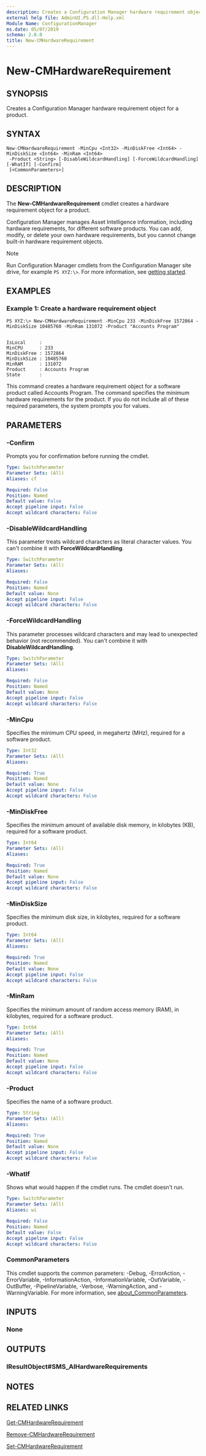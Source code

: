```yaml
---
description: Creates a Configuration Manager hardware requirement object for a product.
external help file: AdminUI.PS.dll-Help.xml
Module Name: ConfigurationManager
ms.date: 05/07/2019
schema: 2.0.0
title: New-CMHardwareRequirement
---
```


# New-CMHardwareRequirement

## SYNOPSIS
Creates a Configuration Manager hardware requirement object for a product.

## SYNTAX

```
New-CMHardwareRequirement -MinCpu <Int32> -MinDiskFree <Int64> -MinDiskSize <Int64> -MinRam <Int64>
 -Product <String> [-DisableWildcardHandling] [-ForceWildcardHandling] [-WhatIf] [-Confirm]
 [<CommonParameters>]
```

## DESCRIPTION
The **New-CMHardwareRequirement** cmdlet creates a hardware requirement object for a product.

Configuration Manager manages Asset Intelligence information, including hardware requirements, for different software products.
You can add, modify, or delete your own hardware requirements, but you cannot change built-in hardware requirement objects.

> [!NOTE]
> Run Configuration Manager cmdlets from the Configuration Manager site drive, for example `PS XYZ:\>`. For more information, see [getting started](/powershell/sccm/overview).

## EXAMPLES

### Example 1: Create a hardware requirement object
```
PS XYZ:\> New-CMHardwareRequirement -MinCpu 233 -MinDiskFree 1572864 -MinDiskSize 10485760 -MinRam 131072 -Product "Accounts Program"


IsLocal     :
MinCPU      : 233
MinDiskFree : 1572864
MinDiskSize : 10485760
MinRAM      : 131072
Product     : Accounts Program
State       :
```

This command creates a hardware requirement object for a software product called Accounts Program.
The command specifies the minimum hardware requirements for the product.
If you do not include all of these required parameters, the system prompts you for values.

## PARAMETERS

### -Confirm
Prompts you for confirmation before running the cmdlet.

```yaml
Type: SwitchParameter
Parameter Sets: (All)
Aliases: cf

Required: False
Position: Named
Default value: False
Accept pipeline input: False
Accept wildcard characters: False
```

### -DisableWildcardHandling

This parameter treats wildcard characters as literal character values. You can't combine it with **ForceWildcardHandling**.

```yaml
Type: SwitchParameter
Parameter Sets: (All)
Aliases:

Required: False
Position: Named
Default value: None
Accept pipeline input: False
Accept wildcard characters: False
```

### -ForceWildcardHandling

This parameter processes wildcard characters and may lead to unexpected behavior (not recommended). You can't combine it with **DisableWildcardHandling**.

```yaml
Type: SwitchParameter
Parameter Sets: (All)
Aliases:

Required: False
Position: Named
Default value: None
Accept pipeline input: False
Accept wildcard characters: False
```

### -MinCpu
Specifies the minimum CPU speed, in megahertz (MHz), required for a software product.

```yaml
Type: Int32
Parameter Sets: (All)
Aliases:

Required: True
Position: Named
Default value: None
Accept pipeline input: False
Accept wildcard characters: False
```

### -MinDiskFree
Specifies the minimum amount of available disk memory, in kilobytes (KB), required for a software product.

```yaml
Type: Int64
Parameter Sets: (All)
Aliases:

Required: True
Position: Named
Default value: None
Accept pipeline input: False
Accept wildcard characters: False
```

### -MinDiskSize
Specifies the minimum disk size, in kilobytes, required for a software product.

```yaml
Type: Int64
Parameter Sets: (All)
Aliases:

Required: True
Position: Named
Default value: None
Accept pipeline input: False
Accept wildcard characters: False
```

### -MinRam
Specifies the minimum amount of random access memory (RAM), in kilobytes, required for a software product.

```yaml
Type: Int64
Parameter Sets: (All)
Aliases:

Required: True
Position: Named
Default value: None
Accept pipeline input: False
Accept wildcard characters: False
```

### -Product
Specifies the name of a software product.

```yaml
Type: String
Parameter Sets: (All)
Aliases:

Required: True
Position: Named
Default value: None
Accept pipeline input: False
Accept wildcard characters: False
```

### -WhatIf

Shows what would happen if the cmdlet runs. The cmdlet doesn't run.

```yaml
Type: SwitchParameter
Parameter Sets: (All)
Aliases: wi

Required: False
Position: Named
Default value: False
Accept pipeline input: False
Accept wildcard characters: False
```

### CommonParameters
This cmdlet supports the common parameters: -Debug, -ErrorAction, -ErrorVariable, -InformationAction, -InformationVariable, -OutVariable, -OutBuffer, -PipelineVariable, -Verbose, -WarningAction, and -WarningVariable. For more information, see [about_CommonParameters](http://go.microsoft.com/fwlink/?LinkID=113216).

## INPUTS

### None

## OUTPUTS

### IResultObject#SMS_AIHardwareRequirements

## NOTES

## RELATED LINKS

[Get-CMHardwareRequirement](Get-CMHardwareRequirement.md)

[Remove-CMHardwareRequirement](Remove-CMHardwareRequirement.md)

[Set-CMHardwareRequirement](Set-CMHardwareRequirement.md)


